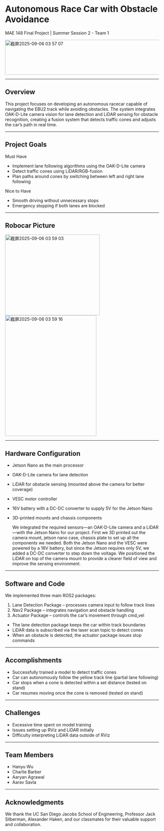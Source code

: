# Autonomous Race Car with Obstacle Avoidance  
MAE 148 Final Project | Summer Session 2 - Team 1

<img width="509" height="114" alt="截屏2025-09-06 03 57 07" src="https://github.com/user-attachments/assets/72e18831-4872-490a-8546-28c49a2865d7" />


---

## Overview  
This project focuses on developing an autonomous racecar capable of navigating the EBU2 track while avoiding obstacles. The system integrates OAK-D-Lite camera vision for lane detection and LiDAR sensing for obstacle recognition, creating a fusion system that detects traffic cones and adjusts the car’s path in real time.  

---

## Project Goals  

Must Have  
- Implement lane following algorithms using the OAK-D-Lite camera  
- Detect traffic cones using LiDAR/RGB-fusion  
- Plan paths around cones by switching between left and right lane following  

Nice to Have  
- Smooth driving without unnecessary stops  
- Emergency stopping if both lanes are blocked  

---

## Robocar Picture  
<img width="310" height="264" alt="截屏2025-09-06 03 59 03" src="https://github.com/user-attachments/assets/09158eec-4ddb-4ebd-8d26-8af79ea6c69e" />
<img width="299" height="395" alt="截屏2025-09-06 03 59 16" src="https://github.com/user-attachments/assets/269b23a8-f175-468a-b870-d312d97b84ef" />


---

## Hardware Configuration  
- Jetson Nano as the main processor  
- OAK-D-Lite camera for lane detection  
- LiDAR for obstacle sensing (mounted above the camera for better coverage)  
- VESC motor controller  
- 16V battery with a DC-DC converter to supply 5V for the Jetson Nano  
- 3D-printed mounts and chassis components

  We integrated the required sensors—an OAK-D-Lite camera and a LiDAR—with the Jetson Nano for our project. First we 3D printed out the camera mount, jetson nano case, chassis plate to set up all the components we needed. Both the Jetson Nano and the VESC were powered by a 16V battery, but since the Jetson requires only 5V, we added a DC-DC converter to step down the voltage. We positioned the LiDAR on top of the camera mount to provide a clearer field of view and improve the sensing environment.
---

## Software and Code  
We implemented three main ROS2 packages:  
1. Lane Detection Package – processes camera input to follow track lines  
2. Nav2 Package – integrates navigation and obstacle handling  
3. Actuator Package – controls the car’s movement through cmd_vel  

- The lane detection package keeps the car within track boundaries  
- LiDAR data is subscribed via the laser scan topic to detect cones  
- When an obstacle is detected, the actuator package issues stop commands  

---

## Accomplishments  
- Successfully trained a model to detect traffic cones  
- Car can autonomously follow the yellow track line (partial lane following)  
- Car stops when a cone is detected within a set distance (tested on stand)  
- Car resumes moving once the cone is removed (tested on stand)  

---

## Challenges  
- Excessive time spent on model training  
- Issues setting up RViz and LiDAR initially  
- Difficulty interpreting LiDAR data outside of RViz  

---

## Team Members  
- Hanyu Wu  
- Charlie Barber  
- Aaryan Agrawal  
- Aarav Savla  

---

## Acknowledgments  
We thank the UC San Diego Jacobs School of Engineering, Professor Jack Silberman, Alexander Haken, and our classmates for their valuable support and collaboration.  
